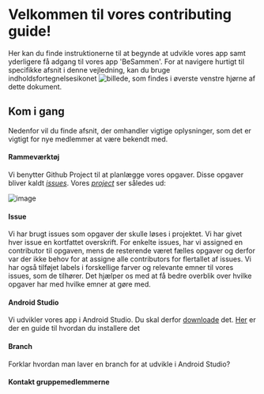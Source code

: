 # Velkommen til vores contributing guide!
Her kan du finde instruktionerne til at begynde at udvikle vores app samt yderligere få adgang til vores app 'BeSammen'.
For at navigere hurtigt til specifikke afsnit i denne vejledning, kan du bruge indholdsfortegnelsesikonet ![billede](https://github.com/Amalie956/BeSammen/assets/112120321/64a3da23-f729-4b96-a3bb-8ed541ac9461), som findes i øverste venstre hjørne af dette dokument.

## Kom i gang
Nedenfor vil du finde afsnit, der omhandler vigtige oplysninger, som det er vigtigt for nye medlemmer at være bekendt med.

#### Rammeværktøj
Vi benytter Github Project til at planlægge vores opgaver. Disse opgaver bliver kaldt [*issues*](https://docs.github.com/en/issues/tracking-your-work-with-issues/about-issues).
Vores [*project*](https://github.com/users/Amalie956/projects/5/views/1) ser således ud: 

![image](https://github.com/Amalie956/BeSammen/assets/111952804/2f38d729-a11d-4464-9e0c-4f19710eb1f1)

#### Issue
Vi har brugt issues som opgaver der skulle løses i projektet. Vi har givet hver issue en kortfattet overskrift.
For enkelte issues, har vi assigned en contributor til opgaven, mens de resterende været fælles opgaver og derfor var der ikke behov for at assigne alle contributors for flertallet af issues.
Vi har også tilføjet labels i forskellige farver og relevante emner til vores issues, som de tilhører. Det hjælper os med at få bedre overblik over hvilke opgaver har med hvilke emner at gøre med. 

#### Android Studio
Vi udvikler vores app i Android Studio. Du skal derfor [downloade](https://developer.android.com/studio) det. [Her](https://developer.android.com/studio/install) er der en guide til hvordan du installere det

#### Branch
Forklar hvordan man laver en branch for at udvikle i Android Studio?

#### Kontakt gruppemedlemmerne
